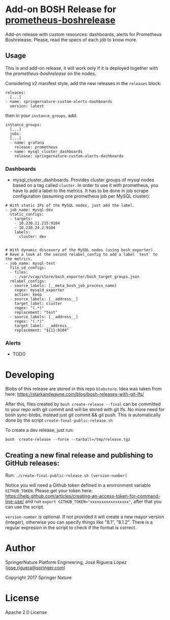 # Add-on BOSH Release for [prometheus-boshrelease](https://github.com/cloudfoundry-community/prometheus-boshrelease)

Add-on release with custom resources: dashboards, alerts for Prometheus Boshrelease.
Please, read the specs of each job to know more.


## Usage

This is and add-on release, it will work only if it is deployed together with the 
*prometheus-boshrelease* on the nodes.

Considering v2 manifest style, add the new releases in the `releases` block:

```
releases:
  [...]
- name: springernature-custom-alerts-dashboards
  version: latest
```

then in your `instance_groups`, add:
 
```
instance_groups:
  [...]
  jobs:
  [...]
  - name: grafana
    release: prometheus
  - name: mysql_cluster_dashboards
    release: springernature-custom-alerts-dashboards
```

### Dashboards

* mysql_cluster_dashboards. Provides cluster groups of mysql nodes based on a tag
called `cluster`. In order to use it with prometheus, you have to add a label
to the metrics. It has to be done in job scrape configuration (assuming one 
prometheus job per MySQL cluster):
```
# With static IPs of the MySQL nodes, just add the label.
- job_name: mysql-dev
  static_configs:
  - targets:
    - 10.230.11.215:9104
    - 10.230.24.2:9104
    labels:
      cluster: dev
      
```
```
# With dynamic discovery of the MySQL nodes (using bosh_exporter).
# Have a look at the second relabel_config to add a label `test` to the metrics.
- job_name: mysql-test
  file_sd_configs:
  - files:
    - /var/vcap/store/bosh_exporter/bosh_target_groups.json
  relabel_configs:
  - source_labels: [__meta_bosh_job_process_name]
    regex: mysqld_exporter
    action: keep
  - source_labels: [__address__]
    target_label: cluster
    regex: "(.*)"
    replacement: "test"
  - source_labels: [__address__]
    regex: "(.*)"
    target_label: __address__
    replacement: "${1}:9104"
```


### Alerts

* TODO



# Developing

Blobs of this release are stored in this repo `blobstore`. Idea was taken from here: https://starkandwayne.com/blog/bosh-releases-with-git-lfs/

After this, files created by `bosh create-release --final` can be committed to your repo with git commit and will be stored with git lfs. 
No more need for bosh sync-blobs, instead just git commit && git push. This is automatically done by the script `create-final-public-release.sh`

To create a dev release, just run:

`
bosh  create-release --force --tarball=/tmp/release.tgz
`

## Creating a new final release and publishing to GitHub releases:

Run: `./create-final-public-release.sh [version-number]`

Notice you will need a Github token defined in a environment variable `GITHUB_TOKEN`. Please get your token here: https://help.github.com/articles/creating-an-access-token-for-command-line-use/
and run `export GITHUB_TOKEN="xxxxxxxxxxxxxxxxx"`, after that you can use the script.

`version-number` is optional. If not provided it will create a new mayor version (integer), otherwise you can specify things like "8.1", "8.1.2". There is a regular expresion in the script to check if the format is correct.

# Author

SpringerNature Platform Engineering, José Riguera López (jose.riguera@springer.com)

Copyright 2017 Springer Nature



# License

Apache 2.0 License

